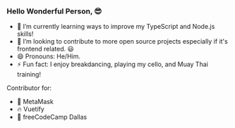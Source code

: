 ### Hello Wonderful Person, 😎 

- 🌱 I’m currently learning ways to improve my TypeScript and Node.js skills!
- 👯 I’m looking to contribute to more open source projects especially if it's frontend related. :smiley:
- 😄 Pronouns: He/Him.
- ⚡ Fun fact: I enjoy breakdancing, playing my cello, and Muay Thai training!

Contributor for:
- 🦊 MetaMask
- 🔥 Vuetify
- 📗 freeCodeCamp Dallas
